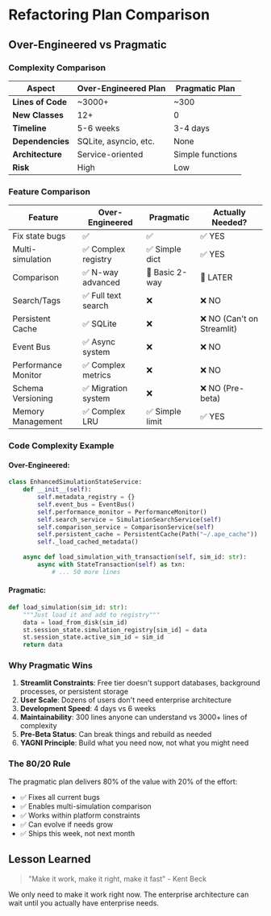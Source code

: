 # Refactoring Plan Comparison

## Over-Engineered vs Pragmatic

### Complexity Comparison

| Aspect | Over-Engineered Plan | Pragmatic Plan |
|--------|---------------------|----------------|
| **Lines of Code** | ~3000+ | ~300 |
| **New Classes** | 12+ | 0 |
| **Timeline** | 5-6 weeks | 3-4 days |
| **Dependencies** | SQLite, asyncio, etc. | None |
| **Architecture** | Service-oriented | Simple functions |
| **Risk** | High | Low |

### Feature Comparison

| Feature | Over-Engineered | Pragmatic | Actually Needed? |
|---------|----------------|-----------|------------------|
| Fix state bugs | ✅ | ✅ | ✅ YES |
| Multi-simulation | ✅ Complex registry | ✅ Simple dict | ✅ YES |
| Comparison | ✅ N-way advanced | 🔄 Basic 2-way | 🔄 LATER |
| Search/Tags | ✅ Full text search | ❌ | ❌ NO |
| Persistent Cache | ✅ SQLite | ❌ | ❌ NO (Can't on Streamlit) |
| Event Bus | ✅ Async system | ❌ | ❌ NO |
| Performance Monitor | ✅ Complex metrics | ❌ | ❌ NO |
| Schema Versioning | ✅ Migration system | ❌ | ❌ NO (Pre-beta) |
| Memory Management | ✅ Complex LRU | ✅ Simple limit | ✅ YES |

### Code Complexity Example

#### Over-Engineered:
```python
class EnhancedSimulationStateService:
    def __init__(self):
        self.metadata_registry = {}
        self.event_bus = EventBus()
        self.performance_monitor = PerformanceMonitor()
        self.search_service = SimulationSearchService(self)
        self.comparison_service = ComparisonService(self)
        self.persistent_cache = PersistentCache(Path("~/.ape_cache"))
        self._load_cached_metadata()
    
    async def load_simulation_with_transaction(self, sim_id: str):
        async with StateTransaction(self) as txn:
            # ... 50 more lines
```

#### Pragmatic:
```python
def load_simulation(sim_id: str):
    """Just load it and add to registry"""
    data = load_from_disk(sim_id)
    st.session_state.simulation_registry[sim_id] = data
    st.session_state.active_sim_id = sim_id
    return data
```

### Why Pragmatic Wins

1. **Streamlit Constraints**: Free tier doesn't support databases, background processes, or persistent storage
2. **User Scale**: Dozens of users don't need enterprise architecture
3. **Development Speed**: 4 days vs 6 weeks
4. **Maintainability**: 300 lines anyone can understand vs 3000+ lines of complexity
5. **Pre-Beta Status**: Can break things and rebuild as needed
6. **YAGNI Principle**: Build what you need now, not what you might need

### The 80/20 Rule

The pragmatic plan delivers 80% of the value with 20% of the effort:
- ✅ Fixes all current bugs
- ✅ Enables multi-simulation comparison
- ✅ Works within platform constraints
- ✅ Can evolve if needs grow
- ✅ Ships this week, not next month

## Lesson Learned

> "Make it work, make it right, make it fast" - Kent Beck

We only need to make it work right now. The enterprise architecture can wait until you actually have enterprise needs.